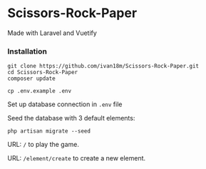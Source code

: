 # Scissors-Rock-Paper
Made with Laravel and Vuetify

### Installation

```
git clone https://github.com/ivan18m/Scissors-Rock-Paper.git
cd Scissors-Rock-Paper
composer update
```
```
cp .env.example .env
```
Set up database connection in `.env` file

Seed the database with 3 default elements:
```
php artisan migrate --seed
```

URL: ```/``` to play the game.

URL: ```/element/create``` to create a new element.

